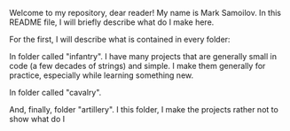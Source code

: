 Welcome to my repository, dear reader! My name is Mark Samoilov. In this README file, I will briefly describe what do I make here.


For the first, I will describe what is contained in every folder:

In folder called "infantry". I have many projects that are generally small in code (a few decades of strings) and simple. I make them generally for practice, especially while learning something new.

In folder called "cavalry".

And, finally, folder "artillery". I this folder, I make the projects rather not to show what do I